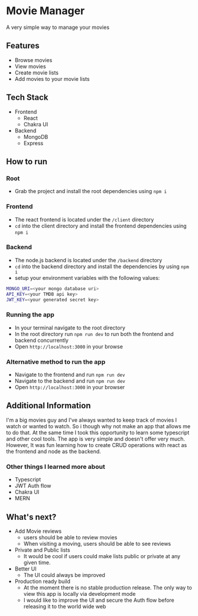 # Movie Manager

A very simple way to manage your movies

## Features

-   Browse movies
-   View movies
-   Create movie lists
-   Add movies to your movie lists

## Tech Stack

-   Frontend
    -   React
    -   Chakra UI
-   Backend
    -   MongoDB
    -   Express

## How to run

### Root

-   Grab the project and install the root dependencies using `npm i`

### Frontend

-   The react frontend is located under the `/client` directory
-   `cd` into the client directory and install the frontend dependencies using `npm i`

### Backend

-   The node.js backend is located under the `/backend` directory
-   `cd` into the backend directory and install the dependencies by using `npm i`
-   setup your environment variables with the following values:

```bash
MONGO_URI=<your mongo database uri>
API_KEY=<your TMDB api key>
JWT_KEY=<your generated secret key>
```

### Running the app

-   In your terminal navigate to the root directory
-   In the root directory run `npm run dev` to run both the frontend and backend concurrently
-   Open `http://localhost:3000` in your browse

### Alternative method to run the app

-   Navigate to the frontend and run `npm run dev`
-   Navigate to the backend and run `npm run dev`
-   Open `http://localhost:3000` in your browser

## Additional Information

I'm a big movies guy and I've always wanted to keep track of movies I watch or wanted to watch. So i though why not make an app that allows me to do that. At the same time I took this opportunity to learn some typescript and other cool tools. The app is very simple and doesn't offer very much. However, It was fun learning how to create CRUD operations with react as the frontend and node as the backend.

### Other things I learned more about

-   Typescript
-   JWT Auth flow
-   Chakra UI
-   MERN

## What's next?

-   Add Movie reviews
    -   users should be able to review movies
    -   When visiting a moving, users should be able to see reviews
-   Private and Public lists
    -   It would be cool if users could make lists public or private at any given time.
-   Better UI
    -   The UI could always be improved
-   Production ready build
    -   At the moment there is no stable production release. The only way to view this app is locally via development mode
    -   I would like to improve the UI and secure the Auth flow before releasing it to the world wide web
